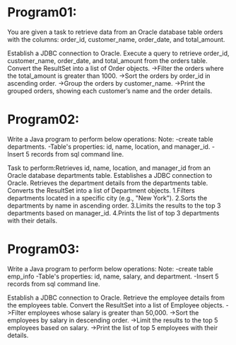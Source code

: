 Program01: 
==========
You are given a task to retrieve data from an Oracle database table orders with the columns: order_id, customer_name, order_date, and total_amount.

Establish a JDBC connection to Oracle.
Execute a query to retrieve order_id, customer_name, order_date, and total_amount from the orders table.
Convert the ResultSet into a list of Order objects. 
->Filter the orders where the total_amount is greater than 1000.
->Sort the orders by order_id in ascending order. 
->Group the orders by customer_name. 
->Print the grouped orders, showing each customer’s name and the order details. 

Program02:
==========
Write a Java program to perform below operations:
Note:
-create table departments.
-Table's properties: id, name, location, and manager_id.
-Insert 5 records from sql command line.

Task to perform:Retrieves id, name, location, and manager_id from an Oracle database departments table.
Establishes a JDBC connection to Oracle.
Retrieves the department details from the departments table.
Converts the ResultSet into a list of Department objects.
1.Filters departments located in a specific city (e.g., "New York").
2.Sorts the departments by name in ascending order.
3.Limits the results to the top 3 departments based on manager_id.
4.Prints the list of top 3 departments with their details.



Program03:
=========
Write a Java program to perform below operations:
Note:
-create table emp_info
-Table's properties: id, name, salary, and department.
-Insert 5 records from sql command line.

Establish a JDBC connection to Oracle.
Retrieve the employee details from the employees table.
Convert the ResultSet into a list of Employee objects.
->Filter employees whose salary is greater than 50,000.
->Sort the employees by salary in descending order.
->Limit the results to the top 5 employees based on salary.
->Print the list of top 5 employees with their details.
                                                                       